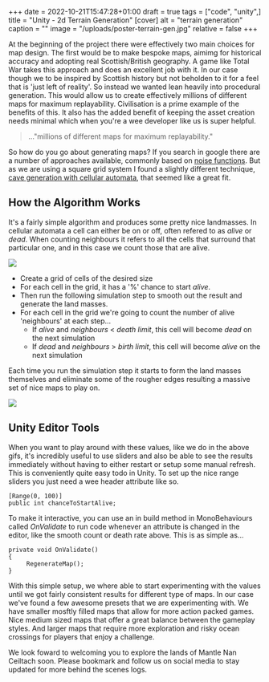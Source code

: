 +++
date = 2022-10-21T15:47:28+01:00
draft = true
tags = ["code", "unity",]
title = "Unity - 2d Terrain Generation"
[cover]
alt = "terrain generation"
caption = ""
image = "/uploads/poster-terrain-gen.jpg"
relative = false
+++

At the beginning of the project there were effectively two main choices for map design.  The first would be to make bespoke maps, aimimg for historical accuracy and adopting real Scottish/British geography.  A game like Total War takes this approach and does an excellent job with it.  In our case though we to be inspired by Scottish history but not beholden to it for a feel that is 'just left of reality'.  So instead we wanted lean heavily into procedural generation.  This would allow us to create effectively millions of different maps for maximum replayability.  Civilisation is a prime example of the benefits of this.  It also has the added benefit of keeping the asset creation needs minimal which when you're a wee developer like us is super helpful. 

>..."millions of different maps for maximum replayability."

So how do you go about generating maps?  If you search in google there are a number of approaches available, commonly based on [noise functions](https://www.redblobgames.com/maps/terrain-from-noise/).  But as we are using a square grid system I found a slightly different technique, [cave generation with cellular automata](https://gamedevelopment.tutsplus.com/tutorials/generate-random-cave-levels-using-cellular-automata--gamedev-9664), that seemed like a great fit. 

## How the Algorithm Works

It's a fairly simple algorithm and produces some pretty nice landmasses.  In cellular automata a cell can either be on or off, often refered to as *alive* or *dead*.  When counting neighbours it refers to all the cells that surround that particular one, and in this case we count those that are alive. 

![](/uploads/cellular-chance-to-start-alive.gif#center)

- Create a grid of cells of the desired size
- For each cell in the grid, it has a '%' chance to start *alive*.
- Then run the following simulation step to smooth out the result and generate the land masses.
- For each cell in the grid we're going to count the number of alive 'neighbours' at each step...
    - If *alive* and *neighbours* < *death limit*, this cell will become *dead* on the next simulation
    - If *dead* and *neighbours* > *birth limit*, this cell will become *alive* on the next simulation

Each time you run the simulation step it starts to form the land masses themselves and eliminate some of the rougher edges resulting a massive set of nice maps to play on.

![](/uploads/cellular-tweaking-values.gif#center)

## Unity Editor Tools

When you want to play around with these values, like we do in the above gifs,  it's incredibly useful to use sliders and also be able to see the results immediately without having to either restart or setup some manual refresh.  This is conveniently quite easy todo in Unity. To set up the nice range sliders you just need a wee header attribute like so. 

    [Range(0, 100)]
    public int chanceToStartAlive;

To make it interactive, you can use an in build method in MonoBehaviours called *OnValidate* to run code whenever an attribute is changed in the editor, like the smooth count or death rate above.  This is as simple as... 
   
    private void OnValidate()
    {
         RegenerateMap();   
    }

With this simple setup, we where able to start experimenting with the values until we got fairly consistent results for different type of maps.  In our case we've found a few awesome presets that we are experimenting with.  We have smaller mosftly filled maps that allow for more action packed games.  Nice medium sized maps that offer a great balance between the gameplay styles.  And larger maps that require more exploration and risky ocean crossings for players that enjoy a challenge.

We look foward to welcoming you to explore the lands of Mantle Nan Ceiltach soon.  Please bookmark and follow us on social media to stay updated for more behind the scenes logs.

